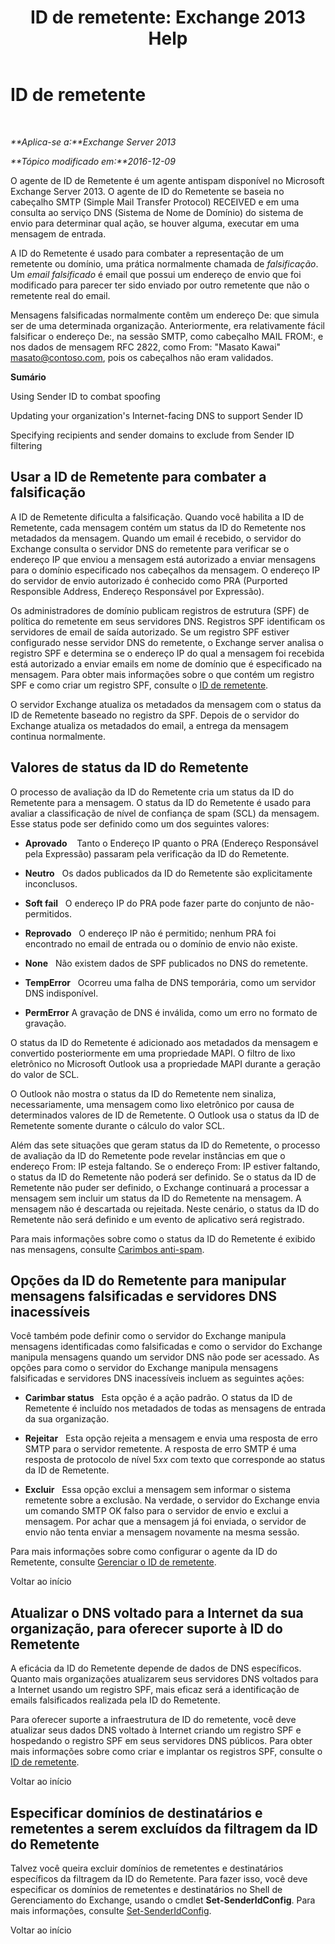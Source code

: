 ﻿---
title: 'ID de remetente: Exchange 2013 Help'
TOCTitle: ID de remetente
ms:assetid: 0f628f83-df8c-43fb-bf49-7aaa9ec69ab1
ms:mtpsurl: https://technet.microsoft.com/pt-br/library/Aa996295(v=EXCHG.150)
ms:contentKeyID: 50485029
ms.date: 05/22/2018
mtps_version: v=EXCHG.150
ms.translationtype: MT
---

# ID de remetente

 

_**Aplica-se a:**Exchange Server 2013_

_**Tópico modificado em:**2016-12-09_

O agente de ID de Remetente é um agente antispam disponível no Microsoft Exchange Server 2013. O agente de ID do Remetente se baseia no cabeçalho SMTP (Simple Mail Transfer Protocol) RECEIVED e em uma consulta ao serviço DNS (Sistema de Nome de Domínio) do sistema de envio para determinar qual ação, se houver alguma, executar em uma mensagem de entrada.

A ID do Remetente é usado para combater a representação de um remetente ou domínio, uma prática normalmente chamada de *falsificação*. Um *email falsificado* é email que possui um endereço de envio que foi modificado para parecer ter sido enviado por outro remetente que não o remetente real do email.

Mensagens falsificadas normalmente contêm um endereço De: que simula ser de uma determinada organização. Anteriormente, era relativamente fácil falsificar o endereço De:, na sessão SMTP, como cabeçalho MAIL FROM:, e nos dados de mensagem RFC 2822, como From: "Masato Kawai" masato@contoso.com, pois os cabeçalhos não eram validados.

**Sumário**

Using Sender ID to combat spoofing

Updating your organization's Internet-facing DNS to support Sender ID

Specifying recipients and sender domains to exclude from Sender ID filtering

## Usar a ID de Remetente para combater a falsificação

A ID de Remetente dificulta a falsificação. Quando você habilita a ID de Remetente, cada mensagem contém um status da ID do Remetente nos metadados da mensagem. Quando um email é recebido, o servidor do Exchange consulta o servidor DNS do remetente para verificar se o endereço IP que enviou a mensagem está autorizado a enviar mensagens para o domínio especificado nos cabeçalhos da mensagem. O endereço IP do servidor de envio autorizado é conhecido como PRA (Purported Responsible Address, Endereço Responsável por Expressão).

Os administradores de domínio publicam registros de estrutura (SPF) de política do remetente em seus servidores DNS. Registros SPF identificam os servidores de email de saída autorizado. Se um registro SPF estiver configurado nesse servidor DNS do remetente, o Exchange server analisa o registro SPF e determina se o endereço IP do qual a mensagem foi recebida está autorizado a enviar emails em nome de domínio que é especificado na mensagem. Para obter mais informações sobre o que contém um registro SPF e como criar um registro SPF, consulte o [ID de remetente](https://go.microsoft.com/fwlink/p/?linkid=50977).

O servidor Exchange atualiza os metadados da mensagem com o status da ID de Remetente baseado no registro da SPF. Depois de o servidor do Exchange atualiza os metadados do email, a entrega da mensagem continua normalmente.

## Valores de status da ID do Remetente

O processo de avaliação da ID do Remetente cria um status da ID do Remetente para a mensagem. O status da ID do Remetente é usado para avaliar a classificação de nível de confiança de spam (SCL) da mensagem. Esse status pode ser definido como um dos seguintes valores:

  - **Aprovado**    Tanto o Endereço IP quanto o PRA (Endereço Responsável pela Expressão) passaram pela verificação da ID do Remetente.

  - **Neutro**   Os dados publicados da ID do Remetente são explicitamente inconclusos.

  - **Soft fail**   O endereço IP do PRA pode fazer parte do conjunto de não-permitidos.

  - **Reprovado**   O endereço IP não é permitido; nenhum PRA foi encontrado no email de entrada ou o domínio de envio não existe.

  - **None**   Não existem dados de SPF publicados no DNS do remetente.

  - **TempError**   Ocorreu uma falha de DNS temporária, como um servidor DNS indisponível.

  - **PermError** A gravação de DNS é inválida, como um erro no formato de gravação.

O status da ID do Remetente é adicionado aos metadados da mensagem e convertido posteriormente em uma propriedade MAPI. O filtro de lixo eletrônico no Microsoft Outlook usa a propriedade MAPI durante a geração do valor de SCL.

O Outlook não mostra o status da ID do Remetente nem sinaliza, necessariamente, uma mensagem como lixo eletrônico por causa de determinados valores de ID de Remetente. O Outlook usa o status da ID de Remetente somente durante o cálculo do valor SCL.

Além das sete situações que geram status da ID do Remetente, o processo de avaliação da ID do Remetente pode revelar instâncias em que o endereço From: IP esteja faltando. Se o endereço From: IP estiver faltando, o status da ID do Remetente não poderá ser definido. Se o status da ID de Remetente não puder ser definido, o Exchange continuará a processar a mensagem sem incluir um status da ID do Remetente na mensagem. A mensagem não é descartada ou rejeitada. Neste cenário, o status da ID do Remetente não será definido e um evento de aplicativo será registrado.

Para mais informações sobre como o status da ID do Remetente é exibido nas mensagens, consulte [Carimbos anti-spam](anti-spam-stamps-exchange-2013-help.md).

## Opções da ID do Remetente para manipular mensagens falsificadas e servidores DNS inacessíveis

Você também pode definir como o servidor do Exchange manipula mensagens identificadas como falsificadas e como o servidor do Exchange manipula mensagens quando um servidor DNS não pode ser acessado. As opções para como o servidor do Exchange manipula mensagens falsificadas e servidores DNS inacessíveis incluem as seguintes ações:

  - **Carimbar status**   Esta opção é a ação padrão. O status da ID de Remetente é incluído nos metadados de todas as mensagens de entrada da sua organização.

  - **Rejeitar**   Esta opção rejeita a mensagem e envia uma resposta de erro SMTP para o servidor remetente. A resposta de erro SMTP é uma resposta de protocolo de nível 5*xx* com texto que corresponde ao status da ID de Remetente.

  - **Excluir**   Essa opção exclui a mensagem sem informar o sistema remetente sobre a exclusão. Na verdade, o servidor do Exchange envia um comando SMTP OK falso para o servidor de envio e exclui a mensagem. Por achar que a mensagem já foi enviada, o servidor de envio não tenta enviar a mensagem novamente na mesma sessão.

Para mais informações sobre como configurar o agente da ID do Remetente, consulte [Gerenciar o ID de remetente](manage-sender-id-exchange-2013-help.md).

Voltar ao início

## Atualizar o DNS voltado para a Internet da sua organização, para oferecer suporte à ID do Remetente

A eficácia da ID do Remetente depende de dados de DNS específicos. Quanto mais organizações atualizarem seus servidores DNS voltados para a Internet usando um registro SPF, mais eficaz será a identificação de emails falsificados realizada pela ID do Remetente.

Para oferecer suporte a infraestrutura de ID do remetente, você deve atualizar seus dados DNS voltado à Internet criando um registro SPF e hospedando o registro SPF em seus servidores DNS públicos. Para obter mais informações sobre como criar e implantar os registros SPF, consulte o [ID de remetente](https://go.microsoft.com/fwlink/p/?linkid=50977).

Voltar ao início

## Especificar domínios de destinatários e remetentes a serem excluídos da filtragem da ID do Remetente

Talvez você queira excluir domínios de remetentes e destinatários específicos da filtragem da ID do Remetente. Para fazer isso, você deve especificar os domínios de remetentes e destinatários no Shell de Gerenciamento do Exchange, usando o cmdlet **Set-SenderIdConfig**. Para mais informações, consulte [Set-SenderIdConfig](https://technet.microsoft.com/pt-br/library/aa998859\(v=exchg.150\)).

Voltar ao início

